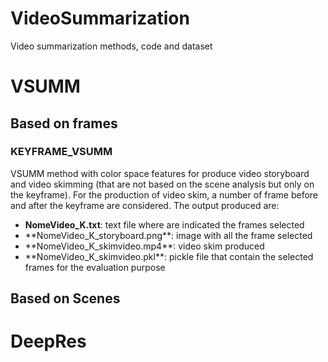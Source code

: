 # VideoSummarization
Video summarization methods, code and dataset

<h1>VSUMM</h1>
<h2>Based on frames</h2>

<h3>KEYFRAME_VSUMM</h3>
VSUMM method with color space features for produce video storyboard and video skimming (that are not based on the scene analysis but only on the keyframe). For the production of video skim, a number of frame before and after the keyframe are considered.
The output produced are:
<ul>
  <li><strong>NomeVideo_K.txt</strong>: text file where are indicated the frames selected</li>
  <li>**NomeVideo_K_storyboard.png**: image with all the frame selected</li>
  <li>**NomeVideo_K_skimvideo.mp4**: video skim produced</li>
  <li>**NomeVideo_K_skimvideo.pkl**: pickle file that contain the selected frames for the evaluation purpose</li>
</ul>

<h2>Based on Scenes</h2>



<h1>DeepRes</h1>


